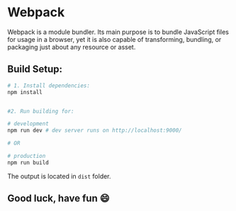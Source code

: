 # Webpack

Webpack is a module bundler. Its main purpose is to bundle JavaScript files for usage in a browser, yet it is also capable of transforming, bundling, or packaging just about any resource or asset.

## Build Setup:

```bash
# 1. Install dependencies:
npm install


#2. Run building for:

# development
npm run dev # dev server runs on http://localhost:9000/

# OR

# production
npm run build
```

The output is located in `dist` folder.

## Good luck, have fun 😄
